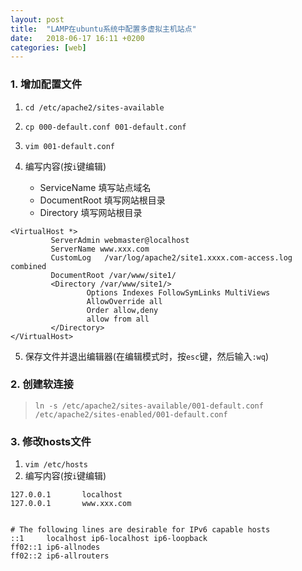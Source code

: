 ```yaml
---
layout: post
title:  "LAMP在ubuntu系统中配置多虚拟主机站点"
date:   2018-06-17 16:11 +0200
categories: [web]
---
```

### 1. 增加配置文件

1. ```cd /etc/apache2/sites-available```
2. ```cp 000-default.conf 001-default.conf ```
3. ```vim 001-default.conf  ```
4. 编写内容(按```i```键编辑)

    - ServiceName 填写站点域名
    - DocumentRoot 填写网站根目录
    - Directory 填写网站根目录
```
<VirtualHost *> 
         ServerAdmin webmaster@localhost 
         ServerName www.xxx.com  
         CustomLog   /var/log/apache2/site1.xxxx.com-access.log combined 
         DocumentRoot /var/www/site1/ 
         <Directory /var/www/site1/> 
                 Options Indexes FollowSymLinks MultiViews 
                 AllowOverride all 
                 Order allow,deny 
                 allow from all 
         </Directory> 
</VirtualHost>
```

5. 保存文件并退出编辑器(在编辑模式时，按```esc```键，然后输入```:wq```)

### 2. 创建软连接

> ```ln -s /etc/apache2/sites-available/001-default.conf /etc/apache2/sites-enabled/001-default.conf ```

### 3. 修改hosts文件

1. ```vim /etc/hosts```
2. 编写内容(按```i```键编辑)

```
127.0.0.1       localhost
127.0.0.1       www.xxx.com


# The following lines are desirable for IPv6 capable hosts
::1     localhost ip6-localhost ip6-loopback
ff02::1 ip6-allnodes
ff02::2 ip6-allrouters
```

